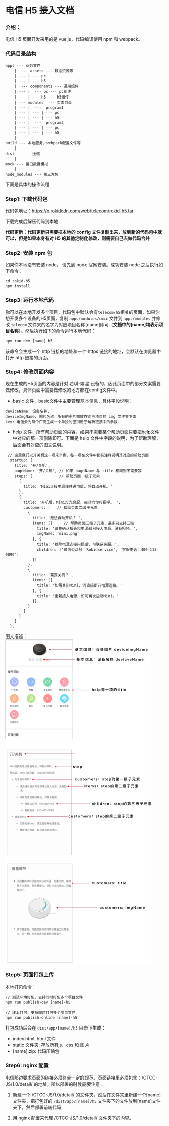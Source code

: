 # 电信 H5 接入文档

### 介绍：
电信 H5 页面开发采用的是 vue.js，代码编译使用 npm 和 webpack。

### 代码目录结构

```
apps --- 业务文件
    |  --- assets --- 静态资源等
    | --- | --- pc
    | --- | --- h5
    |  --- components --- 通用组件
    | --- |  --- pc --- pc组件
    | --- | --- h5 --- h5组件
    | --- modules  --- 页面目录
    | --- |  ---  program1
    | --- | --- | --- pc
    | --- | --- | --- h5
    | --- |  ---  program2
    | --- | --- | --- pc
    | --- | --- | --- h5
    |
build --- 本地服务、webpack配置文件等
    |
dist  ---   压缩
    |
mock --- 接口数据模拟
    |
node_modules --- 第三方包
```

下面是具体的操作流程

### Step1: 下载代码包
代码包地址：https://p.rokidcdn.com/web/telecom/rokid-h5.tar

下载完成后解压代码到本地

**代码更新：代码更新只需要把本地的 config 文件复制出来，放到新的代码包中就可以，但是如果本身有对 H5 的其他定制化修改，则需要自己去做代码合并**

### Step2: 安装 npm 包
如果你本地没有安装 node， 请先到 node 官网安装。成功安装 node 之后执行如下命令：

```
cd rokid-h5
npm install
```

### Step3: 运行本地代码
你可以在本地开发多个项目，代码包中默认会有`telecom/h5`相关的页面，如果你想开发多个设备的H5页面，复制 `apps/modules/cmcc` 文件到 `apps/modules` 并修改 `telecom` 文件夹的名字为对应项目名称[name]即可（**文档中的[name]均表示项目名称**）。然后执行如下的命令运行本地代码：

```
npm run dev [name]-h5
```
该命令会生成一个 http 链接的地址和一个 https 链接的地址，会默认在浏览器中打开 http 链接的页面。

### Step4: 修改页面内容
现在生成的H5页面的内容是针对 若琪-繁星 设备的，因此页面中的部分文案需要做修改，具体页面中需要做修改的地方都在config文件中。

* basic 文件，basic文件中主要管理基本信息，具体字段说明：

```
deviceName: 设备名称,
deviceImgName: 图片名称，所有的图片都放在对应项目的 img 文件夹下面
key: 电信会为每个厂商生成一个单独的密钥用于解析链接中的参数
```
* help 文件，所有帮助页面的内容，如果不需要某个帮助页面只要把help文件中对应的那一项删除即可。下面是 help 文件中字段的说明，为了帮助理解，后面会有对应的图文说明。

```
 // 这里我们以开关机这一项来举例，每一项在文件中都有注释说明其对应的帮助页面
  startup: {
    title: '开/关机',
    pageName: '开/关机', // 如果 pageName 与 title 相同则不需要写
    steps: [            // 帮助页面一级子元素
      {
        title: 'Mini连接电源线并通电后，将自动开机。'
      },
      {
        title: '开机后，Mini灯光亮起，主动向你打招呼。 ',
        customers: [   // 帮助页面二级子元素
          {
            title: '无法自动开机？ ',
            items: [{     // 帮助页面三级子元素，最多只支持三级
              title: '请先确认插头和电源线已接入电源，没有损坏。',
              imgName: 'mini.png'
            }, {
              title: '排除电源连接问题后，可联系客服。',
              children: ['微信公众号：Rokidservice', '客服电话：400-113-0099']
            }]
          },
          {
            title: '需要关机？',
            items: [{
              title: '如需关闭Mini，请直接断开电源连接。'
            }, {
              title: '重新接入电源，即可再次启动Mini。'
            }]
          }
        ]
      }
    ]
  },
```
图文描述：
![](images/intro.jpg)

### Step5: 页面打包上传

本地打包命令：

```
// 测试环境打包，支持同时打包多个项目文件
npm run publish-dev [name]-h5

// 线上打包，支持同时打包多个项目文件
npm run publish-online [name]-h5
```
打包成功后会在 `dist/app/[name]/h5` 目录下生成：

* index.html:  html 文件
* static 文件夹: 存放所有js、css 和 图片
* [name].zip: 代码压缩包

### Step6: nginx 配置

电信那边要求页面的链接必须符合一定的规范，页面链接里必须包含：/CTCC-JS/1.0/detail/ 的地址，所以部署的时候需要注意：

1. 新建一个 /CTCC-JS/1.0/detail/ 的文件夹，然后在文件夹里新建一个[name]文件夹，把打包好的 `/dist/app/[name]/h5` 文件夹下的文件放到[name]文件夹下，然后部署前端代码

2. 用 nginx 配置来代理 /CTCC-JS/1.0/detail/ 文件夹下的内容。